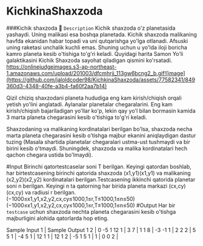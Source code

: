 # KichkinaShaxzoda

###Kichik shaxzoda 🚀
`Description`
Kichik shaxzoda o'z planetasida yashaydi. Uning malikasi esa boshqa planetada. Kichik shaxzoda malikaning havfda ekanidan habar topadi va uni qutqarishga yo'lga otlanadi. Afsuski uning raketasi unchalik kuchli emas. Shuning uchun u yo'lda iloji boricha kamro planeta kesib o'tishiga to'g'ri keladi. Quyidagi harita Samon Yo'li galaktikasini Kichik Shaxzoda sayohat qiladigan qismini ko'rsatadi.
https://onlinejudgeimages.s3-ap-northeast-1.amazonaws.com/upload/201003/dfcmhrjj_113gw6bcng2_b.gif![image](https://github.com/jaloldcoder98/KichkinaShaxzoda/assets/77582341/849360d3-4348-40fe-a3b4-fa60f2aa7b14)

Qizil chiziq shaxzodani planeta hududiga eng kam kirish/chiqish orqali yetish yo'lini anglatadi. Aylanalar planetalar chegaralarini. Eng kam kirish/chiqish bajariladigan yo'llar ko'p, lekin qay yo'l bilan bormasin kamida 3 marta planeta chegarasini kesib o'tishiga to'g'ri keladi.

Shaxzodaning va malikaning kordinatalari berilgan bo'lsa, shaxzoda necha marta planeta chegarasini kesib o'tishga majbur ekanini aniqlaydigan dastur tuzing (Masala shartida planetalar chegaralari ustma-ust tushmaydi va bir birini kesib o'tmaydi. Shuningdek, shaxzoda va malika kordinatalari hech qachon chegara ustida bo'lmaydi).


#Input
Birinchi qatortestcaselar soni T berilgan. 
Keyingi qatordan boshlab, har birtestcasening birinchi qatorida shaxzoda 
(x1,y1)(x1,y1) va malikaning (x2,y2)(x2,y2) kordinatalari berilgan.Testcasening ikkinchi qatorida planetar soni n berilgan. 
Keyingi n ta qatorning har birida planeta markazi (cx,cy)(cx,cy) va radiusi r berilgan. (−1000≤x1,y1,x2,y2,cx,cy≤1000,1≤r,T≤1000,1≤n≤50)(−1000≤x1,y1,x2,y2,cx,cy≤1000,1≤r,T≤1000,1≤n≤50)
#Output
Har bir `testcase` uchun shaxzoda nechta planeta chegarasini kesib o'tishga majburligini alohida qatorlarda hop eting.

Sample Input 1    |     Sample Output 1
2                 |     0
-5 1 12 1         |    3
7                 |
1 1 8             |
-3 -1 1           | 
2 2 2             |
5 5 1             |
-4 5 1            |
12 1 1            |
12 1 2            |
-5 1 5 1          |
1                 |
0 0 2             |
